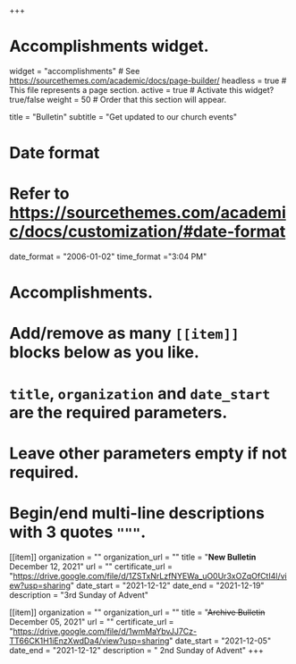 +++
# Accomplishments widget.
widget = "accomplishments"  # See https://sourcethemes.com/academic/docs/page-builder/
headless = true  # This file represents a page section.
active = true  # Activate this widget? true/false
weight = 50  # Order that this section will appear.

title = "Bulletin"
subtitle = "Get updated to our church events"

# Date format
#   Refer to https://sourcethemes.com/academic/docs/customization/#date-format
date_format = "2006-01-02"
time_format ="3:04 PM"

# Accomplishments.
#   Add/remove as many `[[item]]` blocks below as you like.
#   `title`, `organization` and `date_start` are the required parameters.
#   Leave other parameters empty if not required.
#   Begin/end multi-line descriptions with 3 quotes `"""`.

[[item]]
  organization = ""
  organization_url = ""
  title = "**New Bulletin** December 12, 2021"
  url = ""
  certificate_url = "https://drive.google.com/file/d/1ZSTxNrLzfNYEWa_uO0Ur3xOZqOfCtI4l/view?usp=sharing"
  date_start = "2021-12-12"
  date_end = "2021-12-19"
  description = "3rd Sunday of Advent"

[[item]]
  organization = ""
  organization_url = ""
  title = "~~Archive Bulletin~~ December 05, 2021"
  url = ""
  certificate_url = "https://drive.google.com/file/d/1wmMaYbvJJ7Cz-TT66CK1H1iEnzXwdDa4/view?usp=sharing"
  date_start = "2021-12-05"
  date_end = "2021-12-12"
  description = " 2nd Sunday of Advent"
+++

